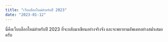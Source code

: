 ```yaml
---
title: "เว็บบล็อกใหม่สำหรับปี 2023"
date: "2023-01-12"
---
```


นี่คือเว็บบล็อกใหม่สำหรับปี 2023 ที่จะกลับมาเขียนอย่างจริงจัง และจะพยายามอัพเดทอย่างสม่ำเสมอครับ
